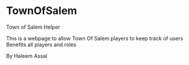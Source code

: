 # TownOfSalem
Town of Salem Helper

This is a webpage to allow Town Of Salem players to keep track of users
  Benefits all players and roles
  
  By Haleem Assal
